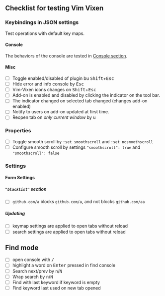 ## Checklist for testing Vim Vixen

### Keybindings in JSON settings

Test operations with default key maps.

#### Console

The behaviors of the console are tested in [Console section](#consoles).

#### Misc

- [ ] Toggle enabled/disabled of plugin bu <kbd>Shift</kbd>+<kbd>Esc</kbd>
- [ ] Hide error and info console by <kbd>Esc</kbd>
- [ ] Vim-Vixen icons changes on <kbd>Shift</kbd>+<kbd>Esc</kbd>
- [ ] Add-on is enabled and disabled by clicking the indicator on the tool bar.
- [ ] The indicator changed on selected tab changed (changes add-on enabled)
- [ ] Notify to users on add-on updated at first time.
- [ ] Reopen tab on *only current window* by <kbd>u</kbd>

### Properties

- [ ] Toggle smooth scroll by `:set smoothscroll` and `:set nosmoothscroll`
- [ ] Configure smooth scroll by settings `"smoothscroll": true` and `"smoothscroll": false`

### Settings

#### Form Settings

##### `"blacklist"` section

- [ ] `github.com/a` blocks `github.com/a`, and not blocks `github.com/aa`

##### Updating

- [ ] keymap settings are applied to open tabs without reload
- [ ] search settings are applied to open tabs without reload

## Find mode

- [ ] open console with <kbd>/</kbd>
- [ ] highlight a word on <kbd>Enter</kbd> pressed in find console
- [ ] Search next/prev by <kbd>n</kbd>/<kbd>N</kbd>
- [ ] Wrap search by <kbd>n</kbd>/<kbd>N</kbd>
- [ ] Find with last keyword if keyword is empty
- [ ] Find keyword last used on new tab opened

